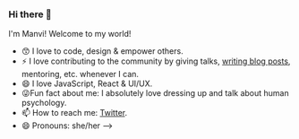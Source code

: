 ### Hi there 👋 

I'm Manvi! Welcome to my world! 
<!--
**The-lady-developer/The-lady-developer** is a ✨ _special_ ✨ repository because its `README.md` (this file) appears on your GitHub profile. -->
- :kissing_smiling_eyes: I love to code, design & empower others.
- ⚡ I love contributing to the community by giving talks, [writing blog posts](https://medium.com/@manvisinghwal), mentoring, etc. whenever I can.
- :smile: I love JavaScript, React & UI/UX. 
- :stuck_out_tongue_winking_eye:Fun fact about me: I absolutely love dressing up and talk about human psychology.
- 📫 How to reach me: [Twitter](https://twitter.com/manvisinghwal).
- 😄 Pronouns: she/her
-->
